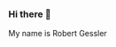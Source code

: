 ### Hi there 👋
My name is Robert Gessler

<!--
**RAGessler/ragessler** is a ✨ _special_ ✨ repository because its `README.md` (this file) appears on your GitHub profile.

Here are some ideas to get you started:

- 🔭 I’m currently working on the second sprint of my CRM.
- 🌱 I’m currently refining my React skills.
- 📫 How to reach me: RAGessler@Gmail.com and on LinkedIn
- 💻 I am a full stack developer!
- ⚡ Fun fact: One of my favorite books is Start With Why.
-->
